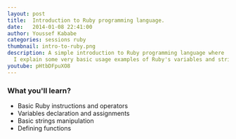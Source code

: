 ```yaml
---
layout: post
title:  Introduction to Ruby programming language.
date:   2014-01-08 22:41:00
author: Youssef Kababe
categories: sessions ruby
thumbnail: intro-to-ruby.png
description: A simple introduction to Ruby programming language where 
  I explain some very basic usage examples of Ruby's variables and strings.
youtube: pHtbDFpuXO8
---
```


### What you'll learn?
* Basic Ruby instructions and operators
* Variables declaration and assignments
* Basic strings manipulation
* Defining functions
